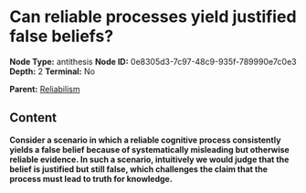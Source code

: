 # Can reliable processes yield justified false beliefs?

**Node Type:** antithesis
**Node ID:** 0e8305d3-7c97-48c9-935f-789990e7c0e3
**Depth:** 2
**Terminal:** No

**Parent:** [Reliabilism](reliabilism.md)

## Content

**Consider a scenario in which a reliable cognitive process consistently yields a false belief because of systematically misleading but otherwise reliable evidence. In such a scenario, intuitively we would judge that the belief is justified but still false, which challenges the claim that the process must lead to truth for knowledge.**

